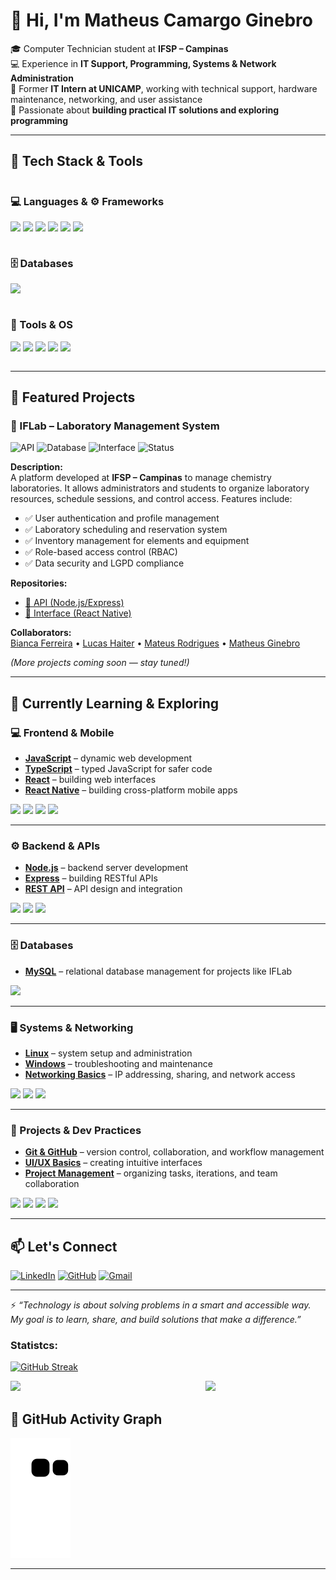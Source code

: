 # 👋 Hi, I'm Matheus Camargo Ginebro  

🎓 Computer Technician student at **IFSP – Campinas**  
💻 Experience in **IT Support, Programming, Systems & Network Administration**  
🔧 Former **IT Intern at UNICAMP**, working with technical support, hardware maintenance, networking, and user assistance  
🚀 Passionate about **building practical IT solutions and exploring programming**  

---

## 🔨 Tech Stack & Tools  

<div style="display: flex; justify-content: space-between; flex-wrap: wrap;">

  <!-- Languages & Frameworks -->
  <div style="flex: 1; min-width: 250px; margin-right: 20px;">
    <h3>💻 Languages & ⚙️ Frameworks</h3>
    <p>
      <img src="https://img.shields.io/badge/JavaScript-F7DF1E?style=for-the-badge&logo=javascript&logoColor=black"/>
      <img src="https://img.shields.io/badge/C-00599C?style=for-the-badge&logo=c&logoColor=white"/>
      <img src="https://img.shields.io/badge/Node.js-339933?style=for-the-badge&logo=node.js&logoColor=white"/>
      <img src="https://img.shields.io/badge/Express-000000?style=for-the-badge&logo=express&logoColor=white"/>
      <img src="https://img.shields.io/badge/React-20232A?style=for-the-badge&logo=react&logoColor=61DAFB"/>
      <img src="https://img.shields.io/badge/React_Native-20232A?style=for-the-badge&logo=react&logoColor=61DAFB"/>
    </p>
  </div>

  <!-- Databases -->
  <div style="flex: 1; min-width: 250px; margin-right: 20px;">
    <h3>🗄 Databases</h3>
    <p>
      <img src="https://img.shields.io/badge/MySQL-4479A1?style=for-the-badge&logo=mysql&logoColor=white"/>
    </p>
  </div>

  <!-- Tools & OS -->
  <div style="flex: 1; min-width: 250px;">
    <h3>🔧 Tools & OS</h3>
    <p>
      <img src="https://img.shields.io/badge/Linux-FCC624?style=for-the-badge&logo=linux&logoColor=black"/>
      <img src="https://img.shields.io/badge/Windows-0078D6?style=for-the-badge&logo=windows&logoColor=white"/>
      <img src="https://img.shields.io/badge/Git-F05032?style=for-the-badge&logo=git&logoColor=white"/>
      <img src="https://img.shields.io/badge/GitHub-181717?style=for-the-badge&logo=github&logoColor=white"/>
      <img src="https://img.shields.io/badge/Google_Workspace-4285F4?style=for-the-badge&logo=google&logoColor=white"/>
    </p>
  </div>

</div>

---

## 📌 Featured Projects  

### 🔬 IFLab – Laboratory Management System  
![API](https://img.shields.io/badge/API-Node.js%2FExpress-red?style=for-the-badge)
![Database](https://img.shields.io/badge/Database-MySQL-4479A1?style=for-the-badge&logo=mysql&logoColor=white)
![Interface](https://img.shields.io/badge/Interface-React%20Native-blue?style=for-the-badge)
![Status](https://img.shields.io/badge/Status-In%20Development-orange?style=for-the-badge) 
  
 

**Description:**  
A platform developed at **IFSP – Campinas** to manage chemistry laboratories. It allows administrators and students to organize laboratory resources, schedule sessions, and control access. Features include:  
- ✅ User authentication and profile management  
- ✅ Laboratory scheduling and reservation system  
- ✅ Inventory management for elements and equipment  
- ✅ Role-based access control (RBAC)  
- ✅ Data security and LGPD compliance  

**Repositories:**  
- [🔗 API (Node.js/Express)](https://github.com/MatheusCamargoGinebro/APIFlab_v2.0)  
- [🔗 Interface (React Native)](https://github.com/BiancaLochetti/iflabInterface)  

**Collaborators:**  
[Bianca Ferreira](https://github.com/BiancaLochetti) • [Lucas Haiter](https://github.com/lucashaiter) • [Mateus Rodrigues](https://github.com/shimetsu3) • [Matheus Ginebro](https://github.com/MatheusCamargoGinebro)  

*(More projects coming soon — stay tuned!)*  


---

## 🌱 Currently Learning & Exploring  

### 💻 Frontend & Mobile
- **[JavaScript](https://github.com/MatheusCamargoGinebro/iflab)** – dynamic web development  
- **[TypeScript](https://github.com/MatheusCamargoGinebro/iflab)** – typed JavaScript for safer code  
- **[React](https://github.com/MatheusCamargoGinebro/iflab)** – building web interfaces  
- **[React Native](https://github.com/MatheusCamargoGinebro/iflab)** – building cross-platform mobile apps  

<p>
  <img src="https://img.shields.io/badge/JavaScript-F7DF1E?style=for-the-badge&logo=javascript&logoColor=black"/>
  <img src="https://img.shields.io/badge/TypeScript-3178C6?style=for-the-badge&logo=typescript&logoColor=white"/>
  <img src="https://img.shields.io/badge/React-20232A?style=for-the-badge&logo=react&logoColor=61DAFB"/>
  <img src="https://img.shields.io/badge/React_Native-20232A?style=for-the-badge&logo=react&logoColor=61DAFB"/>
</p>

---

### ⚙️ Backend & APIs
- **[Node.js](https://github.com/MatheusCamargoGinebro/APIFlab_v2.0)** – backend server development  
- **[Express](https://github.com/MatheusCamargoGinebro/APIFlab_v2.0)** – building RESTful APIs  
- **[REST API](https://github.com/MatheusCamargoGinebro/APIFlab_v2.0)** – API design and integration  

<p>
  <img src="https://img.shields.io/badge/Node.js-339933?style=for-the-badge&logo=node.js&logoColor=white"/>
  <img src="https://img.shields.io/badge/Express-000000?style=for-the-badge&logo=express&logoColor=white"/>
  <img src="https://img.shields.io/badge/REST_API-orange?style=for-the-badge"/>
</p>

---

### 🗄 Databases
- **[MySQL](https://github.com/MatheusCamargoGinebro/APIFlab_v2.0)** – relational database management for projects like IFLab  

<p>
  <img src="https://img.shields.io/badge/MySQL-4479A1?style=for-the-badge&logo=mysql&logoColor=white"/>
</p>

---

### 🖥 Systems & Networking
- **[Linux](https://github.com/MatheusCamargoGinebro)** – system setup and administration  
- **[Windows](https://github.com/MatheusCamargoGinebro)** – troubleshooting and maintenance  
- **[Networking Basics](https://github.com/MatheusCamargoGinebro)** – IP addressing, sharing, and network access  

<p>
  <img src="https://img.shields.io/badge/Linux-FCC624?style=for-the-badge&logo=linux&logoColor=black"/>
  <img src="https://img.shields.io/badge/Windows-0078D6?style=for-the-badge&logo=windows&logoColor=white"/>
  <img src="https://img.shields.io/badge/Networking-blue?style=for-the-badge"/>
</p>

---

### 🚀 Projects & Dev Practices
- **[Git & GitHub](https://github.com/MatheusCamargoGinebro)** – version control, collaboration, and workflow management  
- **[UI/UX Basics](https://github.com/MatheusCamargoGinebro/iflab)** – creating intuitive interfaces  
- **[Project Management](https://github.com/MatheusCamargoGinebro/votation-system)** – organizing tasks, iterations, and team collaboration  

<p>
  <img src="https://img.shields.io/badge/Git-F05032?style=for-the-badge&logo=git&logoColor=white"/>
  <img src="https://img.shields.io/badge/GitHub-181717?style=for-the-badge&logo=github&logoColor=white"/>
  <img src="https://img.shields.io/badge/UI/UX-lightgrey?style=for-the-badge"/>
  <img src="https://img.shields.io/badge/Project_Management-0078D7?style=for-the-badge"/>
</p>


---

## 📫 Let's Connect  

[![LinkedIn](https://img.shields.io/badge/LinkedIn-0A66C2?style=for-the-badge&logo=linkedin&logoColor=white)](https://www.linkedin.com/in/matheus-ginebro)
[![GitHub](https://img.shields.io/badge/GitHub-181717?style=for-the-badge&logo=github&logoColor=white)](https://github.com/MatheusCamargoGinebro)
[![Gmail](https://img.shields.io/badge/Email-D14836?style=for-the-badge&logo=gmail&logoColor=white)](mailto:matheuscginrbro@gmail.com)  

---

⚡ *“Technology is about solving problems in a smart and accessible way. My goal is to learn, share, and build solutions that make a difference.”*  


### Statistcs:

[![GitHub Streak](http://github-readme-streak-stats.herokuapp.com?user=MatheusCamargoGinebro&border_radius=2&date_format=M%20j%5B%2C%20Y%5D&card_width=1024&background=0D1117&border=30312E&stroke=30312E&ring=02FF2C&fire=015910&currStreakNum=E1E1E1&sideNums=E1E1E1&currStreakLabel=B9B9B9&sideLabels=A8A8A8&dates=DCDCDC)](https://git.io/streak-stats)

<div style "">
  <img width=50% src="https://github-readme-stats.vercel.app/api?username=MatheusCamargoGinebro&theme=dark&show_icons=true&bg_color=0D1117&border_color=30312E&text_color=B9B9B9&border_radius=2&icon_color=015910&ring_color=02FF2C&rank_icon=github">
  <img align="right" width=38% src="https://github-readme-stats.vercel.app/api/top-langs/?username=MatheusCamargoGinebro&hide_progress=false&layout=compact&bg_color=0D1117&border_color=30312E&text_color=B9B9B9&border_radius=2&title_color=E1E1E1&custom_title=Camarg0vs's+Languages+Stats">
</div>

## 🐍 GitHub Activity Graph

![snake animation](https://github.com/MatheusCamargoGinebro/MatheusCamargoGinebro/blob/output/github-contribution-grid-snake2.svg)


--- 
